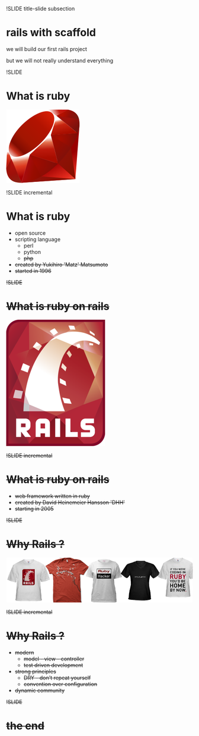 !SLIDE title-slide subsection

# rails with scaffold #

we will build our first rails project

but we will not really understand everything


!SLIDE

# What is ruby

![Ruby Logo](Ruby_logo.png)

!SLIDE incremental

# What is ruby

* open source
* scripting language
  * perl
  * python
  * <strike>php</strik>
* created by Yukihiro 'Matz' Matsumoto
* started in 1996

!SLIDE

# What is ruby on rails

![Ruby on Rails Logo](Ruby_on_Rails_logo.png)

!SLIDE incremental

# What is ruby on rails

* web framework written in ruby
* created by David Heinemeier Hansson 'DHH'
* starting in 2005


!SLIDE

# Why Rails ?

![Ruby and Rails T-Shirts](ruby-and-rails-t-shirts.png)

!SLIDE incremental

# Why Rails ?

* modern 
  * model - view - controller
  * test driven development
* strong principles
  * DRY - don't repeat yourself
  * convention over configuration
* dynamic community



!SLIDE 

# the end
